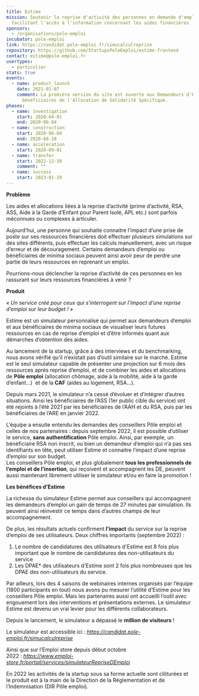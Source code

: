 ```yaml
---
title: Estime
mission: Soutenir la reprise d'activité des personnes en demande d'emploi en
  facilitant l'accès à l'information concernant les aides financières
sponsors:
  - /organisations/pole-emploi
incubator: pole-emploi
link: https://candidat.pole-emploi.fr/simucalculreprise
repository: https://github.com/StartupsPoleEmploi/estime-frontend
contact: estime@pole-emploi.fr
usertypes:
  - particulier
stats: true
events:
  - name: product_launch
    date: 2021-01-07
    comment: La première version du site est ouverte aux Demandeurs d'Emploi
      bénéficiaires de l'Allocation de Solidarité Spécifique.
phases:
  - name: investigation
    start: 2020-04-01
    end: 2020-06-04
  - name: construction
    start: 2020-06-04
    end: 2020-08-28
  - name: acceleration
    start: 2020-09-01
  - name: transfer
    start: 2022-12-30
    comment: ""
  - name: success
    start: 2023-01-19
---
```

**Problème**

Les aides et allocations liées à la reprise d’activité (prime d’activité, RSA, ASS, Aide à la Garde d’Enfant pour Parent Isolé, APL etc.) sont parfois méconnues ou complexes à articuler.

Aujourd’hui, une personne qui souhaite connaitre l’impact d’une prise de poste sur ses ressources financières doit effectuer plusieurs simulations sur des sites différents, puis effectuer les calculs manuellement, avec un risque d’erreur et de découragement. Certains demandeurs d’emploi ou bénéficiaires de minima sociaux peuvent ainsi avoir peur de perdre une partie de leurs ressources en reprenant un emploi.

Pourrions-nous déclencher la reprise d’activité de ces personnes en les rassurant sur leurs ressources financières à venir ?

**Produit**

*« Un service créé pour ceux qui s’interrogent sur l’impact d’une reprise d’emploi sur leur budget ! »*

Estime est un simulateur personnalisé qui permet aux demandeurs d’emploi et aux bénéficiaires de minima sociaux de visualiser leurs futures ressources en cas de reprise d’emploi et d’être informés quant aux démarches d’obtention des aides.

Au lancement de la startup, grâce à des interviews et du benchmarking, nous avons vérifié qu’il n’existait pas d’outil similaire sur le marché. Estime est le seul simulateur capable de présenter une projection sur 6 mois des ressources après reprise d’emploi, et de combiner les aides et allocations de **Pôle emploi** (allocation chômage, aide à la mobilité, aide à la garde d’enfant…)  et de la **CAF** (aides au logement, RSA…).

Depuis mars 2021, le simulateur n’a cessé d’évoluer et d’intégrer d’autres situations. Ainsi les bénéficiaires de l’ASS (1er public cible du service) ont été rejoints à l’été 2021 par les bénéficiaires de l’AAH et du RSA, puis par les bénéficiaires de l’ARE en janvier 2022.

L’équipe a ensuite entendu les demandes des conseillers Pôle emploi et celles de nos partenaires : depuis septembre 2022, il est possible d’utiliser le service, **sans authentification** Pôle emploi. Ainsi, par exemple, un bénéficiaire RSA non inscrit, ou bien un demandeur d’emploi qui n’a pas ses identifiants en tête, peut utiliser Estime et connaitre l’impact d’une reprise d’emploi sur son budget.\
Les conseillers Pôle emploi, et plus globalement **tous les professionnels de l’emploi et de l’insertion**, qui reçoivent et accompagnent les DE, peuvent aussi maintenant librement utiliser le simulateur et/ou en faire la promotion !

**Les bénéfices d’Estime**

La richesse du simulateur Estime permet aux conseillers qui accompagnent les demandeurs d’emploi un gain de temps de 27 minutes par simulation. Ils peuvent ainsi réinvestir ce temps dans d’autres champs de leur accompagnement.

De plus, les résultats actuels confirment **l’impact** du service sur la reprise d’emploi de ses utilisateurs. Deux chiffres importants (septembre 2022) :

1. Le nombre de candidatures des utilisateurs d'Estime est 8 fois plus important que le nombre de candidatures des non-utilisateurs du service
2. Les DPAE* des utilisateurs d'Estime sont 2 fois plus nombreuses que les DPAE des non-utilisateurs du service.

Par ailleurs, lors des 4 saisons de webinaires internes organisés par l’équipe (1800 participants en tout) nous avons pu mesurer l’utilité d’Estime pour les conseillers Pôle emploi. Mais les partenaires aussi ont accueilli l’outil avec engouement lors des interventions et présentations externes. Le simulateur Estime est devenu un vrai levier pour les différents collaborateurs.

Depuis le lancement, le simulateur a dépassé le **million de visiteurs** !

Le simulateur est accessible ici : *<https://candidat.pole-emploi.fr/simucalculreprise>*

Ainsi que sur l’Emploi store depuis début octobre 2022 : *<https://www.emploi-store.fr/portail/services/simulateurRepriseDEmploi>*

En 2022 les activités de la startup sous sa forme actuelle sont clôturées et le produit est à la main de la Direction de la Réglementation et de l’Indemnisation (DIR Pôle emploi).